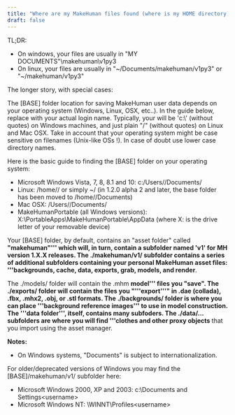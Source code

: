 ```yaml
---
title: "Where are my MakeHuman files found (where is my HOME directory)?"
draft: false
---
```


TL;DR: 

* On windows, your files are usually in "MY DOCUMENTS"\makehuman\v1py3
* On linux, your files are usually in "~/Documents/makehuman/v1py3" or "~/makehuman/v1py3"

The longer story, with special cases:

The [BASE] folder location for saving MakeHuman user data depends on your operating system (Windows, Linux, OSX, etc..).  In the guide below, replace <username> with your actual login name. Typically, your <root> will be 'c:\\' (without quotes) on Windows machines, and just  plain "/" (without quotes) on Linux and Mac OSX. Take in account that your operating system might be case sensitive on filenames (Unix-like OSs !). In case of doubt use lower case directory names.

Here is the basic guide to finding the [BASE] folder on your operating system:
* Microsoft Windows Vista, 7, 8, 8.1 and 10: c:/Users/<username>/Documents/
* Linux: /home/<username>/ or simply ~/ (in 1.2.0 alpha 2 and later, the base folder has been moved to /home/<username>/Documents)
* Mac OSX: /Users/<username>/Documents/
* MakeHumanPortable (all Windows versions): X:\PortableApps\MakeHumanPortable\AppData (where X: is the drive letter of your removable device)

Your [BASE] folder, by default, contains an "asset folder" called **"makehuman"''' which will, in turn, contain a subfolder named 'v1' for MH version 1.X.X releases. The ./makehuman/v1/ subfolder contains a series of additional subfolders containing your personal MakeHuman asset files:  '''backgrounds, cache, data, exports, grab, models, and render**. 

The ./models/ folder will contain the .mhm **model''' files you "save". The ./exports/ folder will contain the files you "'''export'''" in .dae (collada), .fbx, .mhx2, .obj, or .stl formats. The ./backgrounds/ folder is where you can place '''background reference images''' to use in model construction. The '''data folder''', itself, contains many subfoders.  The ./data/... subfolders are where you will find '''clothes and other proxy objects** that you import using the asset manager.

**Notes:**
* On Windows systems, "Documents" is subject to internationalization.

For older/deprecated versions of Windows you may find the [BASE]/makehuman/v1/ subfolder here:
* Microsoft Windows 2000, XP and 2003: c:\\Documents and Settings\<username>
* Microsoft Windows NT:  <root>\WINNT\Profiles\<username>
